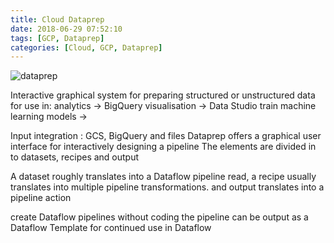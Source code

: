 ```yaml
---
title: Cloud Dataprep
date: 2018-06-29 07:52:10
tags: [GCP, Dataprep]
categories: [Cloud, GCP, Dataprep]
---
```


![dataprep](https://philsblog.b-cdn.net/images/dataprep.png "dataprep")

Interactive graphical system for preparing structured or unstructured data for use in:
analytics -> BigQuery
visualisation -> Data Studio
train machine learning models -> 

Input integration : GCS, BigQuery and files
Dataprep offers a graphical user interface for interactively designing a pipeline
The elements are divided in to datasets, recipes and output

A dataset roughly translates into a Dataflow pipeline read, 
a recipe usually translates into multiple pipeline transformations.
and output translates into a pipeline action  
 
create Dataflow pipelines without coding
the pipeline can be output as a Dataflow Template for continued use in Dataflow
